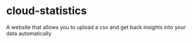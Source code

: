 # cloud-statistics
A website that allows you to upload a csv and get back insights into your data automatically
